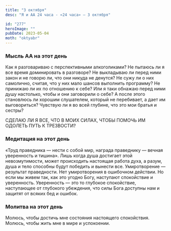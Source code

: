 ```yaml
---
title: "3 октября"
desc: "Я и АА 24 часа - «24 часа» — 3 октября"

id: "277"
heroImage: ""
pubDate: 2023-05-04
moth: "oktyabr"
---
```


### Мысль АА на этот день

Как я разговариваю с перспективными алкоголиками? Не пытаюсь ли я все время
доминировать в разговоре? Не выкладываю ли перед ними закон и не говорю ли,
что они никуда не денутся? Не сужу ли о них самолично, считая, что у них мало
шансов выполнить программу? Не принижаю ли их по отношению к себе? Или я таки
обнажаю перед ними душу настолько, чтобы и они заговорили о себе? А после
этого становлюсь ли хорошим слушателем, который не перебивает, а дает им
выговориться? Чувствую ли я во всей глубине, что это мои братья и сестры?

СДЕЛАЮ ЛИ Я ВСЕ, ЧТО В МОИХ СИЛАХ, ЧТОБЫ ПОМОЧЬ ИМ ОДОЛЕТЬ ПУТЬ К ТРЕЗВОСТИ?

### Медитация на этот день

«Труд праведника — нести с собой мир, награда праведнику — вечная уверенность
и тишина». Лишь когда душа достигает этой невозмутимости, может происходить
настоящая работа духа, а разум, душа и тело способны будут победить и вынести
все. Умиротворение — результат праведности. Нет умиротворения в ошибочном
действии. Но если мы живем так, как это угодно Богу, наступают спокойствие и
уверенность. Уверенность — это то глубокое спокойствие, наступающее от
глубокого убеждения, что силы Бога доступны нам и защитят от всяких бед и
ошибок.

### Молитва на этот день

Молюсь, чтобы достичь мне состояния настоящего спокойствия. Молюсь, чтобы жить
мне в мире и успокоении.

